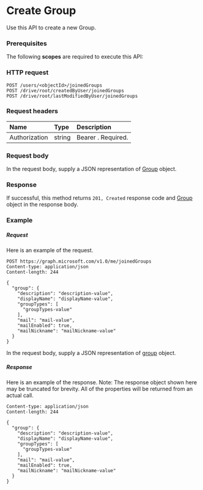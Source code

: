 # Create Group

Use this API to create a new Group.
### Prerequisites
The following **scopes** are required to execute this API: 
### HTTP request
<!-- { "blockType": "ignored" } -->
```http
POST /users/<objectId>/joinedGroups
POST /drive/root/createdByUser/joinedGroups
POST /drive/root/lastModifiedByUser/joinedGroups

```
### Request headers
| Name       | Type | Description|
|:---------------|:--------|:----------|
| Authorization  | string  | Bearer <token>. Required. |

### Request body
In the request body, supply a JSON representation of [Group](../resources/group.md) object.


### Response
If successful, this method returns `201, Created` response code and [Group](../resources/group.md) object in the response body.

### Example
##### Request
Here is an example of the request.
<!-- {
  "blockType": "request",
  "name": "create_group_from_user"
}-->
```http
POST https://graph.microsoft.com/v1.0/me/joinedGroups
Content-type: application/json
Content-length: 244

{
  "group": {
    "description": "description-value",
    "displayName": "displayName-value",
    "groupTypes": [
      "groupTypes-value"
    ],
    "mail": "mail-value",
    "mailEnabled": true,
    "mailNickname": "mailNickname-value"
  }
}
```
In the request body, supply a JSON representation of [group](../resources/group.md) object.
##### Response
Here is an example of the response. Note: The response object shown here may be truncated for brevity. All of the properties will be returned from an actual call.
<!-- {
  "blockType": "response",
  "truncated": true,
  "@odata.type": "microsoft.graph.group"
} -->
```http
Content-type: application/json
Content-length: 244

{
  "group": {
    "description": "description-value",
    "displayName": "displayName-value",
    "groupTypes": [
      "groupTypes-value"
    ],
    "mail": "mail-value",
    "mailEnabled": true,
    "mailNickname": "mailNickname-value"
  }
}
```

<!-- uuid: 8fcb5dbc-d5aa-4681-8e31-b001d5168d79
2015-10-25 14:57:30 UTC -->
<!-- {
  "type": "#page.annotation",
  "description": "Create Group",
  "keywords": "",
  "section": "documentation",
  "tocPath": ""
}-->